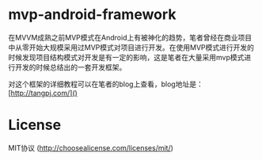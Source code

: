 # mvp-android-framework

在MVVM成熟之前MVP模式在Android上有被神化的趋势，笔者曾经在商业项目中从零开始大规模采用过MVP模式对项目进行开发。在使用MVP模式进行开发的时候发现项目结构模式对开发是有一定的影响，这是笔者在大量采用mvp模式进行开发的时候总结出的一套开发框架。

对这个框架的详细教程可以在笔者的blog上查看，blog地址是：[http://tangpj.com/]()

# License

 MIT协议 (http://choosealicense.com/licenses/mit/)
